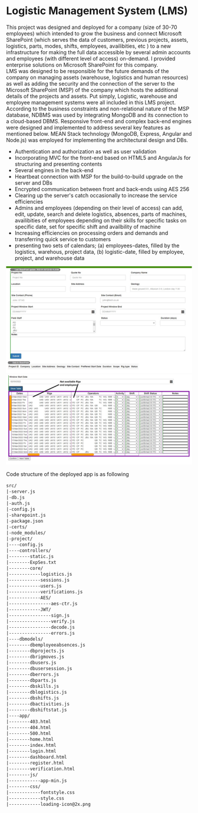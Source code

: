 # Logistic Management System (LMS)

This project was designed and deployed for a company (size of 30-70 employees) which intended to grow the business and connect Microsoft SharePoint (which serves the data of customers, previous projects, assets, logistics, parts, modes, shifts, employees, availibities, etc ) to a new infrastructure for making the full data accessible by several admin accounts and employees (with different level of access) on-demand. I provided enterprise solutions on Microsoft SharePoint for this company.<br>
LMS was designed to be responsible for the future demands of the company on managing assets (warehouse, logistics and human resources) as well as adding the security and the connection of the server to the Microsoft SharePoint (MSP) of the company which hosts the additional details of the projects and assets. Put simply, Logistic, warehouse and employee management systems were all included in this LMS project. According to the business constraints and non-relational nature of the MSP database, NDBMS was used by integrating MongoDB and its connection to a cloud-based DBMS. Responsive front-end and complex back-end engines were designed and implemented to address several key features as mentioned below. MEAN Stack technology (MongoDB, Express, Angular and Node.js) was employed for implementing the architectural design and DBs.
<ul>
  <li>Authentication and authorization as well as user validation</li>
  <li>Incorporating MVC for the front-end based on HTML5 and AngularJs for structuring and presenting contents</li>
  <li>Several engines in the back-end</li>
  <li>Heartbeat connection with MSP for the build-to-build upgrade on the server and DBs</li>
  <li>Encrypted communication between front and back-ends using AES 256</li>
  <li>Clearing up the server's catch occasionally to increase the service efficiencies</li> 
  <li>Admins and employees (depending on their level of access) can add, edit, update, search and delete logistics, absences, parts of machines, availibities of employees depending on their skills for specific tasks on specific date, set for specific shift and availbility of machine</li>
  <li>Increasing efficiencies on processing orders and demands and transferring quick service to customers</li>
  <li>presenting two sets of calendars; (a) employees-dates, filled by the logistics, warehous, project data, (b) logistic-date, filled by employee, project, and warehouse data</li>
</ul>

<img src="/Figures/Create-Edit-Project.jpg" alt="Alt text" title="Create/Edit projects">
<img src="/Figures/Rig-moves.jpg" alt="Alt text" title="Rig moves">

Code structure of the deployed app is as following<br>

```
src/
|-server.js
|-db.js
|-auth.js
|-config.js
|-sharepoint.js
|-package.json
|-certs/
|-node_modules/
|-project/
|----config.js
|----controllers/
|--------static.js
|--------ExpSes.txt
|--------core/
|------------logistics.js
|------------sessions.js
|------------users.js
|------------verifications.js
|------------AES/
|----------------aes-ctr.js
|------------JWT/
|----------------sign.js
|----------------verify.js
|----------------decode.js
|----------------errors.js
|----dbmodels/
|--------dbemployeeabsences.js
|--------dbprojects.js
|--------dbrigmoves.js
|--------dbusers.js
|--------dbusersession.js
|--------dberrors.js
|--------dbparts.js
|--------dbskills.js
|--------dblogistics.js
|--------dbshifts.js
|--------dbactivities.js
|--------dbshiftstat.js
|----app/
|--------403.html
|--------404.html
|--------500.html
|--------home.html
|--------index.html
|--------login.html
|--------dashboard.html
|--------register.html
|--------verification.html
|--------js/
|------------app-min.js
|--------css/
|------------fontstyle.css
|------------style.css
|------------loading-icon@2x.png
```
